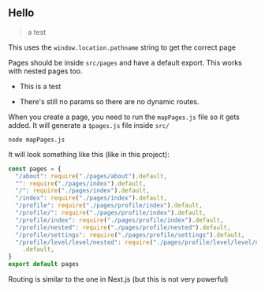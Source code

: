 
## Hello

> a test

This uses the `window.location.pathname` string to get the correct page

Pages should be inside `src/pages` and have a default export. This works with nested pages too.

- This is a test

- There's still no params so there are no dynamic routes.


When you create a page, you need to run the `mapPages.js` file so it gets added. It will generate a `$pages.js` file inside `src/`

```
node mapPages.js
```

It will look something like this (like in this project):

```js
const pages = {
  "/about": require("./pages/about").default,
  "": require("./pages/index").default,
  "/": require("./pages/index").default,
  "/index": require("./pages/index").default,
  "/profile": require("./pages/profile/index").default,
  "/profile/": require("./pages/profile/index").default,
  "/profile/index": require("./pages/profile/index").default,
  "/profile/nested": require("./pages/profile/nested").default,
  "/profile/settings": require("./pages/profile/settings").default,
  "/profile/level/level/nested": require("./pages/profile/level/level/nested")
    .default,
}
export default pages

```

Routing is similar to the one in Next.js (but this is not very powerful)